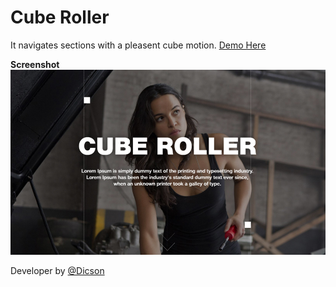 # Cube Roller
It navigates sections with a pleasent cube motion. [Demo Here](https://dicson-ui.github.io/cube-roller/)

**Screenshot**
![](img/cube-roller.jpg)

Developer by [@Dicson](http://dicson.in)
